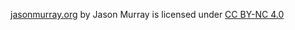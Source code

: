 [jasonmurray.org](https://jasonmurray.org/) by Jason Murray is licensed under [CC BY-NC 4.0](http://creativecommons.org/licenses/by-nc/4.0/?ref=chooser-v1)